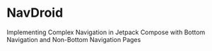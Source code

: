 # NavDroid
Implementing Complex Navigation in Jetpack Compose with Bottom Navigation and Non-Bottom Navigation Pages
